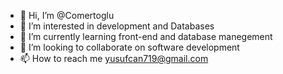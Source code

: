 - 👋 Hi, I’m @Comertoglu
- 👀 I’m interested in development and Databases
- 🌱 I’m currently learning front-end and database manegement
- 💞️ I’m looking to collaborate on software development
- 📫 How to reach me yusufcan719@gmail.com

<!---
Comertoglu/Comertoglu is a ✨ special ✨ repository because its `README.md` (this file) appears on your GitHub profile.
You can click the Preview link to take a look at your changes.
--->
